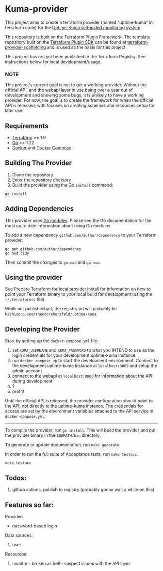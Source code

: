 # Kuma-provider

This project aims to create a terraform provider (named "uptime-kuma" in terraform code) for the [Uptime-Kuma selfhosted monitoring system](https://github.com/louislam/uptime-kuma).

This repository is built on the [Terraform Plugin Framework](https://github.com/hashicorp/terraform-plugin-framework). The template repository built on the [Terraform Plugin SDK](https://github.com/hashicorp/terraform-plugin-sdk) can be found at [terraform-provider-scaffolding](https://github.com/hashicorp/terraform-provider-scaffolding) and is used as the basis for this project.

This project has not yet been published to the Terraform Registry. See instructions below for local development/usage.

### NOTE
This project's current goal is not to get a working provider. Without the official API, and the webapi layer in use being over a year out of development
and showing some bugs, it is unlikely to have a working provider. For now, the goal is to create the framework for when the official API is released, with
focuses on creating schemas and resources setup for later use.

## Requirements

- [Terraform](https://developer.hashicorp.com/terraform/downloads) >= 1.0
- [Go](https://golang.org/doc/install) >= 1.22
- [Docker](https://docs.docker.com/engine/install/) and [Docker Compose](https://docs.docker.com/compose/install/)


## Building The Provider

1. Clone the repository
1. Enter the repository directory
1. Build the provider using the Go `install` command:

```shell
go install
```

## Adding Dependencies

This provider uses [Go modules](https://github.com/golang/go/wiki/Modules).
Please see the Go documentation for the most up to date information about using Go modules.

To add a new dependency `github.com/author/dependency` to your Terraform provider:

```shell
go get github.com/author/dependency
go mod tidy
```

Then commit the changes to `go.mod` and `go.sum`.

## Using the provider

See [Prepare Terraform for local provider install](https://developer.hashicorp.com/terraform/tutorials/providers-plugin-framework/providers-plugin-framework-provider#prepare-terraform-for-local-provider-install) for information on how to point your Terraform binary to your local build
for development (using the `~/.terraformrc` file).

While not published yet, the registry url will probably be `hashicorp.com/theodoreherzfeld/uptime-kuma`.

## Developing the Provider

Start by setting up the `docker-compose.yml` file:

1. set `KUMA_USERNAME` and `KUMA_PASSWORD` to what you INTEND to use as the login credentials for your development uptime-kuma instance
2. run `docker compose up` to start the development environment. Connect to the development uptime-kuma instance at `localhost:3069` and 
    setup the admin account
3. connect to the webapi at `localhost:8000` for information about the API during development
4. ?
5. profit!

Until the official API is released, the provider configuration should point to the API, not directly to the uptime-kuma instance. The credentials
for access are set by the environment variables attached to the API service in `docker-compose.yml`.

---

To compile the provider, run `go install`. This will build the provider and put the provider binary in the `$GOPATH/bin` directory.

To generate or update documentation, run `make generate`.

In order to run the full suite of Acceptance tests, run `make testacc`.

```shell
make testacc
```

## Todos:
1. github actions, publish to registry (probably gonna wait a while on this)

## Features so far:

Provider:
* password-based login

Data sources:
1. user

Resources:
1. monitor - broken as hell - suspect issues with the API layer